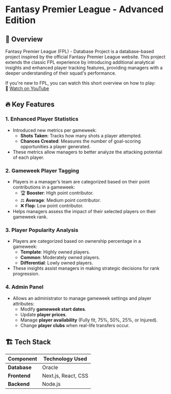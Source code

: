 # Fantasy Premier League - Advanced Edition

## 📌 Overview
Fantasy Premier League (FPL) - Database Project is a database-based project inspired by the official Fantasy Premier League website. This project extends the classic FPL experience by introducing additional analytical insights and enhanced player tracking features, providing managers with a deeper understanding of their squad's performance.

If you're new to FPL, you can watch this short overview on how to play:  
🔗 [Watch on YouTube](https://youtu.be/mAvr7qz7O1o?si=FC5_KFzMQtWLB8ZW)

## 🔥 Key Features
### **1. Enhanced Player Statistics**
- Introduced new metrics per gameweek:
  - **Shots Taken**: Tracks how many shots a player attempted.
  - **Chances Created**: Measures the number of goal-scoring opportunities a player generated.
- These metrics allow managers to better analyze the attacking potential of each player.

### **2. Gameweek Player Tagging**
- Players in a manager’s team are categorized based on their point contributions in a gameweek:
  - 🏆 **Booster**: High point contributor.
  - ⚖️ **Average**: Medium point contributor.
  - ❌ **Flop**: Low point contributor.
- Helps managers assess the impact of their selected players on their gameweek rank.

### **3. Player Popularity Analysis**
- Players are categorized based on ownership percentage in a gameweek:
  - **Template**: Highly owned players.
  - **Common**: Moderately owned players.
  - **Differential**: Lowly owned players.
- These insights assist managers in making strategic decisions for rank progression.

### **4. Admin Panel**
- Allows an administrator to manage gameweek settings and player attributes:
  - Modify **gameweek start dates**.
  - Update **player prices**.
  - Manage **player availability** (Fully fit, 75%, 50%, 25%, or Injured).
  - Change **player clubs** when real-life transfers occur.

## 🏗️ Tech Stack
| Component     | Technology Used  |
|--------------|----------------|
| **Database** | Oracle         |
| **Frontend** | Next.js, React, CSS |
| **Backend**  | Node.js        |
